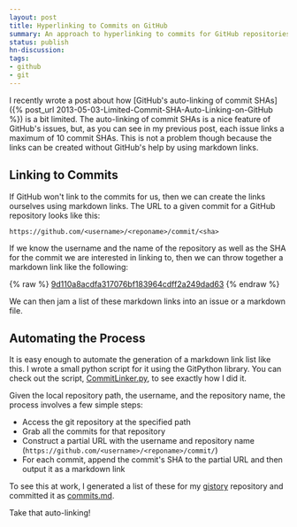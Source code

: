 ```yaml
---
layout: post
title: Hyperlinking to Commits on GitHub
summary: An approach to hyperlinking to commits for GitHub repositories
status: publish
hn-discussion:
tags:
- github
- git
---
```


I recently wrote a post about how [GitHub's auto-linking of commit SHAs]({% post_url 2013-05-03-Limited-Commit-SHA-Auto-Linking-on-GitHub %}) is a bit
limited. The auto-linking of commit SHAs is a nice feature of GitHub's
issues, but, as you can see in my previous post, each issue links a maximum
of 10 commit SHAs. This is not a problem though because the links can be
created without GitHub's help by using markdown links.

## Linking to Commits

If GitHub won't link to the commits for us, then we can create the links
ourselves using markdown links. The URL to a given commit for a GitHub
repository looks like this:

    https://github.com/<username>/<reponame>/commit/<sha>

If we know the username and the name of the repository as well as the SHA
for the commit we are interested in linking to, then we can throw together a
markdown link like the following:

{% raw %}
    [9d110a8acdfa317076bf183964cdff2a249dad63](https://github.com/jbranchaud/gistory/commit/9d110a8acdfa317076bf183964cdff2a249dad63)
{% endraw %}

We can then jam a list of these markdown links into an issue or a markdown
file.

## Automating the Process

It is easy enough to automate the generation of a markdown link list like
this. I wrote a small python script for it using the GitPython library. You
can check out the script,
[CommitLinker.py](https://github.com/jbranchaud/gistory/blob/master/CommitLinker.py),
to see exactly how I did it.

Given the local repository path, the username, and the repository name,
the process involves a few simple steps:

- Access the git repository at the specified path
- Grab all the commits for that repository
- Construct a partial URL with the username and repository name
  (`https://github.com/<username>/<reponame>/commit/`)
- For each commit, append the commit's SHA to the partial URL and then
  output it as a markdown link

To see this at work, I generated a list of these for my
[gistory](https://github.com/jbranchaud/gistory)
repository and committed it as
[commits.md](https://github.com/jbranchaud/gistory/blob/master/commits.md).

Take that auto-linking!
